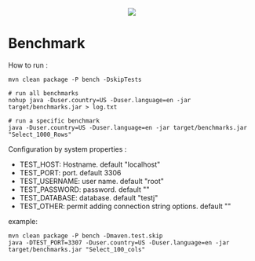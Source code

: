 <p align="center">
  <a href="https://mariadb.com/">
    <img src="https://mariadb.com/kb/static/images/logo-2018-black.png">
  </a>
</p>

# Benchmark

How to run : 
```script
mvn clean package -P bench -DskipTests

# run all benchmarks
nohup java -Duser.country=US -Duser.language=en -jar target/benchmarks.jar > log.txt

# run a specific benchmark
java -Duser.country=US -Duser.language=en -jar target/benchmarks.jar "Select_1000_Rows"
```

Configuration by system properties :
* TEST_HOST: Hostname. default "localhost"
* TEST_PORT: port. default 3306
* TEST_USERNAME: user name. default "root"
* TEST_PASSWORD: password. default ""
* TEST_DATABASE: database. default "testj"
* TEST_OTHER: permit adding connection string options. default ""

example: 
```script
mvn clean package -P bench -Dmaven.test.skip
java -DTEST_PORT=3307 -Duser.country=US -Duser.language=en -jar target/benchmarks.jar "Select_100_cols"
```

